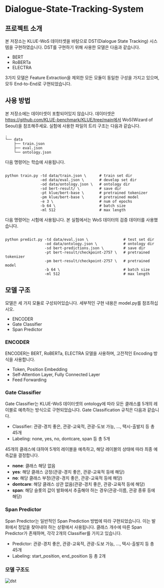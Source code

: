 # Dialogue-State-Tracking-System
## 프로젝트 소개

본 저장소는 KLUE-WoS 데이터셋을 바탕으로 DST(Dialogue State Tracking) 시스템을 구현하였습니다. DST를 구현하기 위해 사용한 모델은 다음과 같습니다.

- BERT
- RoBERTa
- ELECTRA

3가지 모델은 Feature Extraction을 제외한 모든 모듈이 동일한 구성을 가지고 있으며, 모두 End-to-End로 구현되었습니다.

## 사용 방법

본 저장소에는 데이터셋이 포함되어있지 않습니다. 데이터셋은 https://github.com/KLUE-benchmark/KLUE/tree/main에서 WoS(Wizard of Seoul)을 참조해주세요.
실험에 사용한 파일의 트리 구조는 다음과 같습니다.

```
.
└── data
    ├── train.json
    ├── eval.json
    └── ontology.json
```

다음 명령어는 학습에 사용됩니다.

```console

python train.py -td data/train.json \      # train set dir
                -ed data/eval.json \       # develop set dir
                -od data/ontology.json \   # ontology dir
                -sd bert-result/ \         # save dir
                -pt klue/bert-base \       # pretrained tokenizer
                -pm klue/bert-base \       # pretrained model
                -e 3 \                     # num of epochs
                -b 64 \                    # batch size
                -ml 512                    # max length

```

다음 명령어는 시험에 사용됩니다. 본 실험에서는 WoS 데이터의 검증 데이터를 사용했습니다.

```console

python predict.py -td data/eval.json \                # test set dir
                  -od data/ontology.json \            # ontology dir
                  -sd bert-predictions.json \         # save dir
                  -pt bert-result/checkpoint-2757 \   # pretrained tokenizer
                  -pm bert-result/checkpoint-2757 \   # pretrained model
                  -b 64 \                             # batch size
                  -ml 512                             # max length

```

## 모델 구조

모델은 세 가지 모듈로 구성되어있습니다. 세부적인 구현 내용은 model.py를 참조하십시오.

- ENCODER
- Gate Classifier
- Span Predictor

### ENCODER

ENCODER는 BERT, RoBERTa, ELECTRA 모델을 사용하며, 고전적인 Encoding 방식을 사용합니다.

- Token, Position Embedding
- Self-Attention Layer, Fully Connected Layer
- Feed Forwarding

### Gate Classifier

Gate Classifier는 KLUE-WoS 데이터셋의 ontology에 따라 모든 클래스를 5개의 레이블로 예측하는 방식으로 구현되었습니다.
Gate Classification 규칙은 다음과 같습니다.

- Classifier: 관광-경치 좋은, 관광-교육적, 관광-도보 가능, ..., 택시-출발지 등 총 45개
- Labeling: none, yes, no, dontcare, span 등 총 5개

45개의 클래스에 대하여 5개의 레이블을 예측하고, 해당 레이블의 상태에 따라 최종 예측값을 결정합니다.

- **none**: 클래스 해당 없음
- **yes**: 해당 클래스 긍정(관광-경치 좋은, 관광-교육적 등에 해당)
- **no**: 해당 클래스 부정(관광-경치 좋은, 관광-교육적 등에 해당)
- **dontcare**: 해당 클래스 상관 없음(관광-경치 좋은, 관광-교육적 등에 해당)
- **span**: 해당 슬롯의 값이 발화에서 추출해야 하는 경우(관광-이름, 관광 종류 등에 해당)

### Span Predictor

Span Predictor는 일반적인 Span Prediction 방법에 따라 구현되었습니다. 이는 발화에서 정답을 찾아내야 하는 상황에서 사용됩니다.
클래스 개수에 따른 Span Predictor가 존재하며, 각각 2개의 Classifier를 가지고 있습니다.

- Predictor: 관광-경치 좋은, 관광-교육적, 관광-도보 가능, ..., 택시-출발지 등 총 45개
- Labeling: start_position, end_position 등 총 2개

### 모델 구조도

![dst](https://github.com/skaeads12/Dialogue-State-Tracking-System/assets/45366231/3c3f350c-9c9b-4a27-9b4c-78821ffe1015)
